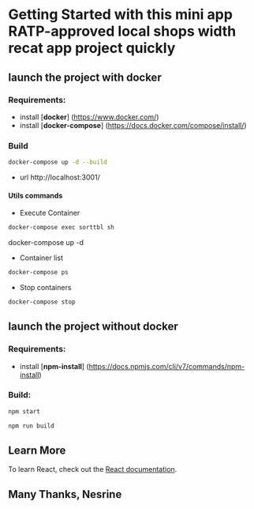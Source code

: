 # Getting Started with this mini app RATP-approved local shops width recat app project quickly


## launch the project with docker
 
### Requirements:

- install [**docker**] (https://www.docker.com/)
- install [**docker-compose**] (https://docs.docker.com/compose/install/)


### Build 

```bash 
docker-compose up -d --build
```
- url http://localhost:3001/

#### Utils commands

- Execute Container
```bash
docker-compose exec sorttbl sh
```
docker-compose up -d

- Container list

```bash
docker-compose ps
```

- Stop containers

```bash
docker-compose stop
```



## launch the project without docker

### Requirements:

- install  [**npm-install**] (https://docs.npmjs.com/cli/v7/commands/npm-install)

### Build:

 ```bash 
npm start
``` 

```bash
npm run build
```

## Learn More

To learn React, check out the [React documentation](https://reactjs.org/).

## Many Thanks, Nesrine
